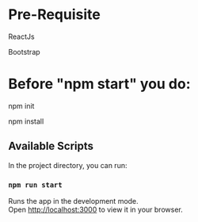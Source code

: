 # Pre-Requisite
ReactJs

Bootstrap

# Before "npm start" you do:
npm init

npm install

## Available Scripts

In the project directory, you can run:

### `npm run start`

Runs the app in the development mode.\
Open [http://localhost:3000](http://localhost:3000) to view it in your browser.

